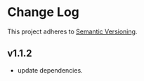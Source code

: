 # Change Log

This project adheres to [Semantic Versioning](http://semver.org/).  

## v1.1.2
* update dependencies.